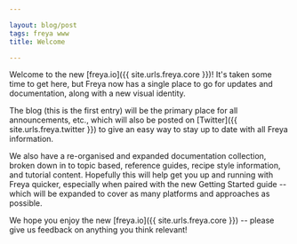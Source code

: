 ```yaml
---

layout: blog/post
tags: freya www
title: Welcome

---
```


Welcome to the new [freya.io]({{ site.urls.freya.core }})! It's taken some time to get here, but Freya now has a single place to go for updates and documentation, along with a new visual identity.

The blog (this is the first entry) will be the primary place for all announcements, etc., which will also be posted on [Twitter]({{ site.urls.freya.twitter }}) to give an easy way to stay up to date with all Freya information.

We also have a re-organised and expanded documentation collection, broken down in to topic based, reference guides, recipe style information, and tutorial content. Hopefully this will help get you up and running with Freya quicker, especially when paired with the new Getting Started guide -- which will be expanded to cover as many platforms and approaches as possible.

We hope you enjoy the new [freya.io]({{ site.urls.freya.core }}) -- please give us feedback on anything you think relevant!
